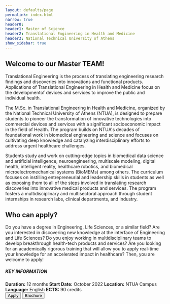 ```yaml
---
layout: defaults/page
permalink: index.html
narrow: true
header0:
header1: Master of Science
header2: Translational Engineering in Health and Medicine
header3: National Technical University of Athens
show_sidebar: true
---
```

<div class="container">
    <div class="row">
        <div class="col-8 pl-0 pr-0">
            <div class="col-12">
                <h2>Welcome to our Master TEAM!</h2>
                <p>
                    Translational Engineering is the process of translating engineering research findings
                    and discoveries into innovations and functional products. Applications of Translational
                    Engineering in Health and Medicine focus on the developmentof devices and services to
                    improve the public and individual health.
                </p>
                <p>
                    The M.Sc. in Translational Engineering in Health and Medicine, organized by the National
                    Technical University of Athens (NTUA), is designed to prepare students to pioneer the
                    transformation of innovative technologies into commercial devices and services with a
                    significant socioeconomic impact in the field of Health. The program builds on NTUA's
                    decades of foundational work in biomedical engineering and science and focuses on cultivating
                    deep knowledge and catalyzing interdisciplinary efforts to address urgent healthcare challenges.
                </p>
                <p>
                    Students study and work on cutting-edge topics in biomedical data science and artificial
                    intelligence, neuroengineering, multiscale modeling, digital health, intelligent reality, healthcare
                    robotics, and biomedical microelectromechanical systems (BioMEMs) among others. The curriculum focuses
                    on instilling entrepreneurial and leadership skills in students as well as exposing them to all of the
                    steps involved in translating research discoveries into innovative medical products and services.
                    The program fosters a multidisciplinary and multisectoral approach through student internships in
                    research labs, clinical departments, and industry.
                </p>
            </div>
            <div class="col-12">
                <h2>Who can apply? </h2>
                <p>
                    Do you have a degree in Engineering, Life Sciences, or a similar field? Are you interested in
                    discovering new knowledge at the interface of Engineering and Life Sciences? Do you enjoy
                    working in multidisciplinary teams to develop breakthrough health-tech products and services?
                    Are you looking for an academically rigorous training that will allow you to apply real-time
                    your knowledge for an accelerated impact in healthcare? Then, you are welcome to apply!
                </p>
            </div>
        </div>
        <div class="col-4 pl-0 pr-0">
            <div class="card colored-main text-white key-information-box">
                <div class="card-body">
                        <h5 class="card-title text-center">KEY INFORMATION</h5>
                        <div class="card-text text-left">
                            <label class="mb-0"><strong>Duration:</Strong> 12 months</label>
                            <label class="mb-0"><strong>Start Date:</Strong> October 2022</label>
                            <label class="mb-0"><strong>Location:</Strong> NTUA Campus</label>
                            <label class="mb-0"><strong>Language:</Strong> English</label>
                            <label class="mb-0"><strong>ECTS:</Strong> 90 credits</label>
                        </div>
                </div>
            </div>
            <div class="col-12 mt-4 pl-0 pr-0 ">
                <button type="button" class="btn btn-custom apply-btn">
                    <i class="fa-regular fa-pen-to-square fa-lg mr-2"></i>Apply
                </button>
                <button type="button" class="btn btn-custom mt-3">
                    <i class="fa-solid fa-download fa-lg mr-2"></i>Brochure
                </button>
            </div>
        </div>
    </div>
</div>
